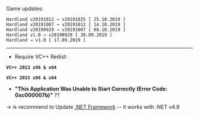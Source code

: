 Game updates:

```
Hardland v20191012 → v20191025 [ 25.10.2019 ]
Hardland v20191007 → v20191012 [ 14.10.2019 ]
Hardland v20190929 → v20191007 [ 08.10.2019 ]
Hardland v1.0 → v20190929 [ 30.09.2019 ]
Hardland → v1.0 [ 17.09.2019 ]
```
___
+ Require VC++ Redist:

**`VC++ 2013 x86 & x64`** 

**`VC++ 2015 x86 & x64`**

+ **"This Application Was Unable to Start Correctly (Error Code: 0xc000007b)"** ??

-> ☕️ recommend to Update [.NET Framework](https://dotnet.microsoft.com/download/dotnet-framework) -- it works with .NET v4.8
